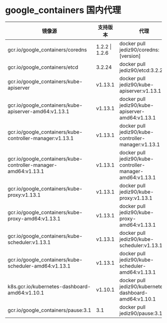 # **google_containers** 国内代理



| 镜像源                                                       | 支持版本       | 代理                                                      |
| ------------------------------------------------------------ | -------------- | --------------------------------------------------------- |
| gcr.io/google_containers/coredns                             | 1.2.2 \| 1.2.6 | docker pull jediz90/coredns:[version]                     |
| gcr.io/google_containers/etcd                                | 3.2.24         | docker pull jediz90/etcd:3.2.24                           |
| gcr.io/google_containers/kube-apiserver                      | v1.13.1        | docker pull jediz90/kube-apiserver:v1.13.1                |
| gcr.io/google_containers/kube-apiserver-amd64:v1.13.1        | v1.13.1        | docker pull jediz90/kube-apiserver-amd64:v1.13.1          |
| gcr.io/google_containers/kube-controller-manager:v1.13.1     | v1.13.1        | docker pull jediz90/kube-controller-manager:v1.13.1       |
| gcr.io/google_containers/kube-controller-manager-amd64:v1.13.1 | v1.13.1        | docker pull jediz90/kube-controller-manager-amd64:v1.13.1 |
| gcr.io/google_containers/kube-proxy:v1.13.1                  | v1.13.1        | docker pull jediz90/kube-proxy:v1.13.1                    |
| gcr.io/google_containers/kube-proxy-amd64:v1.13.1            | v1.13.1        | docker pull jediz90/kube-proxy-amd64:v1.13.1              |
| gcr.io/google_containers/kube-scheduler:v1.13.1              | v1.13.1        | docker pull jediz90/kube-scheduler:v1.13.1                |
| gcr.io/google_containers/kube-scheduler-amd64:v1.13.1        | v1.13.1        | docker pull jediz90/kube-scheduler-amd64:v1.13.1          |
| k8s.gcr.io/kubernetes-dashboard-amd64:v1.10.1                | v1.10.1        | docker pull jediz90/kubernetes-dashboard-amd64:v1.10.1    |
| gcr.io/google_containers/pause:3.1                           | 3.1            | docker pull jediz90/pause:3.1                             |

